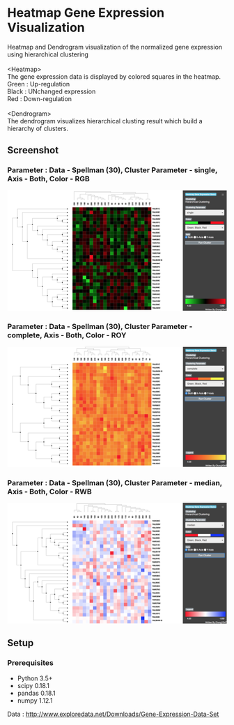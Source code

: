 # Heatmap Gene Expression Visualization
Heatmap and Dendrogram visualization of the normalized gene expression using hierarchical clustering <br />
<br />
\<Heatmap\> <br />
The gene expression data is displayed by colored squares in the heatmap. <br />
Green : Up-regulation <br />
Black : UNchanged expression <br />
Red : Down-regulation <br />
<br />
\<Dendrogram\> <br />
The dendrogram visualizes hierarchical clusting result which build a hierarchy of clusters.<br />

## Screenshot
### Parameter : Data - Spellman (30), Cluster Parameter - single, Axis - Both, Color - RGB
![Alt text](/static/img/SpellmanRBG.png)
### Parameter : Data - Spellman (30), Cluster Parameter - complete, Axis - Both, Color - ROY
![Alt text](/static/img/SpellmanROY.png)
### Parameter : Data - Spellman (30), Cluster Parameter - median, Axis - Both, Color - RWB
![Alt text](/static/img/SpellmanRWB.png)

## Setup
### Prerequisites
* Python 3.5+
* scipy 0.18.1
* pandas 0.18.1
* numpy 1.12.1

Data : <http://www.exploredata.net/Downloads/Gene-Expression-Data-Set>

